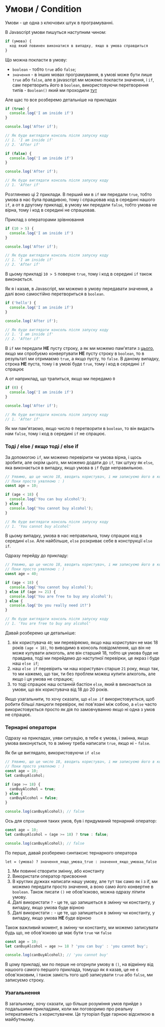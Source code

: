 # Умови / Condition
Умови - це одна з ключових штук в програмуванні.

В Javascript умови пишуться наступним чином:
```js
if (умова) {
  код який повинен виконатися в випадку, якщо в умова справдиться 
}
```

Що можна покласти в умову:
- `boolean` - тобто `true` або `false`;
- `значення` - в інших мовах програмування, в умові може бути лише `true` або `false`, але в javascript ми можемо покласти значення, і `if`, сам перетворить його в `boolean`, використовуючи перетворення типів - `Boolean()` який ми проходили [тут](../type-conversion/README.md)


Але щас то все розберемо детальніше на прикладах
```js
if (true) {
  console.log('I am inside if')
}

console.log('After if');

// Як буде виглядати консоль після запуску коду
// 1. 'I am inside if'
// 2. 'After if'
```
```js
if (false) {
  console.log('I am inside if')
}

console.log('After if');

// Як буде виглядати консоль після запуску коду
// 1. 'After if'
```

Розглянемо ці 2 приклади. В перший ми в `if` ми передали `true`, тобто умова в нас була правдивою, тому і спрацював код в середині нашого `if`, а от в другому прикладі, в умову ми передали `false`, тобто умова не вірна, тому і код в середині не спрацював.

Приклад з операторами зрівнювання
```js
if (10 > 5) {
  console.log('I am inside if')
}

console.log('After if');

// Як буде виглядати консоль після запуску коду
// 1. 'I am inside if'
// 2. 'After if'
```

В цьому прикладі `10 > 5` поверне `true`, тому і код в середині `if` також виконається.

Як я і казав, в Javascript, ми можемо в умову передавати значення, а далі воно самостійно перетвориться в `boolean`.
```js
if ('hello') {
  console.log('I am inside if')
}

console.log('After if');

// Як буде виглядати консоль після запуску коду
// 1. 'I am inside if'
// 2. 'After if'
```

В `if` ми передали **НЕ** пусту строку, а як ми можемо пам'ятати з [цього](../type-conversion/README.md), якщо ми спробуємо конвертувати **НЕ** пусту строку в `boolean`, то в результаті ми отримаємо `true`, а якщо пусту, то `false`. В даному випадку, строка **НЕ** пуста, тому і в умові буде `true`, тому і код в середині `if` спрацює

А от наприклад, що трапиться, якщо ми передамо `0`
```js
if (0) {
  console.log('I am inside if')
}

console.log('After if');

// Як буде виглядати консоль після запуску коду
// 1. 'After if'
```

Як ми пам'ятаємо, якщо число `0` перетворити в `boolean`, то він видасть нам `false`, тому і код в середині `if` не спрацює.

### Тоді / else / якщо тоді / else if 
За допомогою `if`, ми можемо перевірити чи умова вірна, і щось зробити, але окрім цього, ми можемо додати до `if`, так штуку як `else`, яка виконається в випадку, якщо умова в `if` буде неправильною. 
```js
// Уявимо, що це число 18, вводить користувач, і ми записуємо його в константу
// Поки просто уявляємо : ) 
const age = 10;

if (age < 18) {
  console.log('You can buy alcohol');
} else {
  console.log('You cannot buy alcohol');
}

// Як буде виглядати консоль після запуску коду
// 1. 'You cannot buy alcohol'
```
В цьому випадку, умова в нас неправильна, тому спрацює код в середині `else`. Але найбільше, `else` розкриває себе в конструкції `else if`.

Одразу перейду до прикладу:
```js
// Уявимо, що це число 18, вводить користувач, і ми записуємо його в константу
// Поки просто уявляємо : ) 
const age = 40;

if (age < 18) {
  console.log('You cannot buy alcohol');
} else if (age >= 21) {
  console.log('You are free to buy any alcohol');
} else {
  console.log('Do you really need it?')
}

// Як буде виглядати консоль після запуску коду
// 1. 'You are free to buy any alcohol'
```

Давай розберемо це детальніше:
1. вік користувача `40`;
ми перевіряємо, якщо наш користувач не має 18 років `(age < 18)`, то виводимо в консоль повідомлення, що він не може купувати алкоголь, але він старший 18, тобто ця умова буде не правдива, тоді ми перейдемо до наступної перевірки, це якраз і буде наш `else if`;
2. наш `else if` перевірить чи наш користувач старше `21` року, якщо так, то ми кажемо, що так, ти без проблем можеш купити алкоголь, але якщо і ця умова не спрацює;
3. то тоді спрацює наш останній бастіон `else`, який в виконається за умови, що вік користувача від 18 до 20 років.

Якщо узагальнити, то хочу сказати, що `else if` використовується, щоб робити більші ланцюги перевірок, які пов'язані між собою, а `else` часто використовується просто як дія по замовчуванню якщо ні одна з умов не спрацює.


### Тернарні оператори
Одразу на прикладах, уяви ситуацію, в тебе є умова, і змінна, якщо умова виконується, то в змінну треба написати `true`, якщо ні - `false`. 

Як би це виглядало, використовуючи `if else`

```js
// Уявимо, що це число 18, вводить користувач, і ми записуємо його в константу
// Поки просто уявляємо : ) 
const age = 10;
let canBuyAlcohol;

if (age >= 18) {
  canBuyAlcohol = true;
} else {
  canBuyAlcohol = false;
}

console.log(canBuyAlcohol); // false
```

Ось для спрощення таких умов, був і придуманий тернарний оператор:
```js
const age = 10;
let canBuyAlcohol = (age >= 18) ? true : false;

console.log(canBuyAlcohol); // false
```

По перше, давай розберемо синтаксис тернарного оператора

`let = (умова) ? значення_якщо_умова_true : значення_якщо_умоваа_false`

1. Ми повинні створити змінну, або константу
2. Використати оператор присвоєння
3. В круглих дужках написати нашу умову, але тут так само як і з if, ми можемо передати просто значення, а воно само його конвертне в `boolean`. Також писати `()` не обов'язково, можна одразу ліпити умову.
4. Далі використати `?` - це те, що запишеться в змінну чи константу, у випадку, якщо умова буде вірною
5. Далі використати `:` - це те, що запишеться в змінну чи константу, у випадку, якщо умова **НЕ** буде вірною

Також важливий момент, в змінну чи константу, ми можемо записувати будь що, не обов'язково це має бути `true` чи `false`

```js
const age = 10;
let canBuyAlcohol = age >= 18 ? 'you can buy' : 'you cannot buy';

console.log(canBuyAlcohol); // 'you cannot buy'
```

В цому прикладі, ми по перше не огорнули умову в `()`, на відмінну від нашоого самого першого приклада, томущо як я казав, це не є обов'язковим, і також замість того щоб записувати `true` або `false`, ми записуємо строку.

### Узагальнення
В загальному, хочу сказати, що більше розуміння умов прийде з подальшими прикладами, коли ми поговоримо про реальну інтеркативність з користувачем. Це туторіал буде гарною відсилкою в майбутньому.

